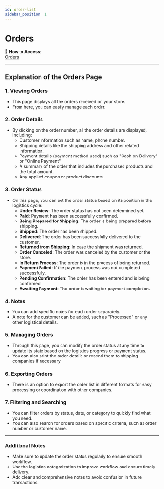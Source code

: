```yaml
---
id: order-list
sidebar_position: 1
---
```


# Orders

**🔗 How to Access**:  
[Orders](https://app.easy-orders.net/#/orders)

---

## Explanation of the Orders Page

### 1. **Viewing Orders**

- This page displays all the orders received on your store.
- From here, you can easily manage each order.

### 2. **Order Details**

- By clicking on the order number, all the order details are displayed, including:
  - Customer information such as name, phone number.
  - Shipping details like the shipping address and other related information.
  - Payment details (payment method used) such as "Cash on Delivery" or "Online Payment".
  - A summary of the order that includes the purchased products and the total amount.
  - Any applied coupon or product discounts.

### 3. **Order Status**

- On this page, you can set the order status based on its position in the logistics cycle:
  - **Under Review**: The order status has not been determined yet.
  - **Paid**: Payment has been successfully confirmed.
  - **Being Prepared for Shipping**: The order is being prepared before shipping.
  - **Shipped**: The order has been shipped.
  - **Delivered**: The order has been successfully delivered to the customer.
  - **Returned from Shipping**: In case the shipment was returned.
  - **Order Canceled**: The order was canceled by the customer or the store.
  - **In Return Process**: The order is in the process of being returned.
  - **Payment Failed**: If the payment process was not completed successfully.
  - **Pending Confirmation**: The order has been entered and is being confirmed.
  - **Awaiting Payment**: The order is waiting for payment completion.

### 4. **Notes**

- You can add specific notes for each order separately.
- A note for the customer can be added, such as "Processed" or any other logistical details.

### 5. **Managing Orders**

- Through this page, you can modify the order status at any time to update its state based on the logistics progress or payment status.
- You can also print the order details or resend them to shipping companies if necessary.

### 6. **Exporting Orders**

- There is an option to export the order list in different formats for easy processing or coordination with other companies.

### 7. **Filtering and Searching**

- You can filter orders by status, date, or category to quickly find what you need.
- You can also search for orders based on specific criteria, such as order number or customer name.

---

### Additional Notes

- Make sure to update the order status regularly to ensure smooth workflow.
- Use the logistics categorization to improve workflow and ensure timely delivery.
- Add clear and comprehensive notes to avoid confusion in future transactions.
